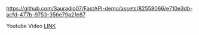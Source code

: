 

https://github.com/Sauradip07/FastAPI-demo/assets/82558066/e710e3db-acfd-477b-9753-356e79a21e87

Youtube Video [LINK](https://www.youtube.com/watch?v=j8vWoIDtnC4)

